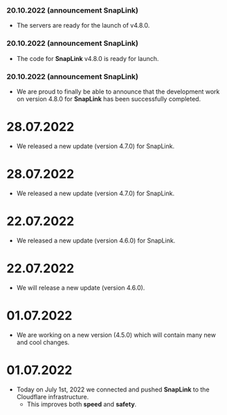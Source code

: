 ### 20.10.2022 (announcement SnapLink)
- The servers are ready for the launch of v4.8.0.

### 20.10.2022 (announcement SnapLink)
- The code for **SnapLink** v4.8.0 is ready for launch.

### 20.10.2022 (announcement SnapLink)
- We are proud to finally be able to announce that the development work on version 4.8.0 for **SnapLink** has been successfully completed.

# 28.07.2022
 - We released a new update (version 4.7.0) for SnapLink.

# 28.07.2022
 - We released a new update (version 4.7.0) for SnapLink.

# 22.07.2022
 - We released a new update (version 4.6.0) for SnapLink.

# 22.07.2022
 - We will release a new update (version 4.6.0).

# 01.07.2022
 - We are working on a new version (4.5.0) which will contain many new and cool changes.

# 01.07.2022
  - Today on July 1st, 2022 we connected and pushed **SnapLink** to the Cloudflare infrastructure.
     - This improves both **speed** and **safety**.
